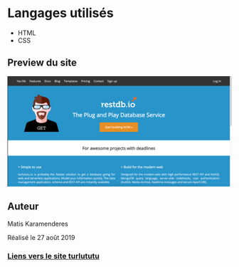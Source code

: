 <h1> Langages utilisés </h1>
<ul>
  <li> HTML </li>
  <li> CSS </li>
</ul>

<h2> Preview du site </h2>
<img src="assets/images/preview.png">

<h2> Auteur </h2>
Matis Karamenderes

Réalisé le 27 août 2019

<h3><a href="https://mkaramen.github.io/homepage-of-turlututu.com/">Liens vers le site turlututu</a></h3>
